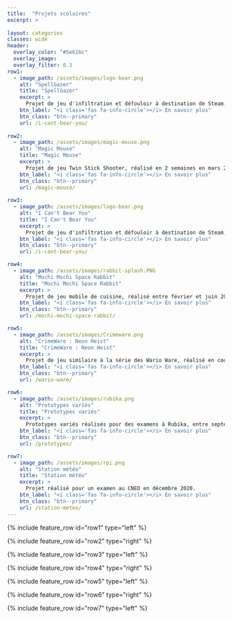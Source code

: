 ```yaml
---
title:  "Projets scolaires"
excerpt: >
  
layout: categories
classes: wide
header:
  overlay_color: "#5e616c"
  overlay_image: 
  overlay_filter: 0.3
row1:
  - image_path: /assets/images/logo-bear.png
    alt: "SpellGazer"
    title: "SpellGazer"
    excerpt: >
      Projet de jeu d'infiltration et défouloir à destination de Steam, réalisé entre novembre 2022 et janvier 2023.
    btn_label: "<i class='fas fa-info-circle'></i> En savoir plus"
    btn_class: "btn--primary"
    url: /i-cant-bear-you/
    
row2:
  - image_path: /assets/images/magic-mouse.png
    alt: "Magic Mouse"
    title: "Magic Mouse"
    excerpt: >
      Projet de jeu Twin Stick Shooter, réalisé en 2 semaines en mars 2023.
    btn_label: "<i class='fas fa-info-circle'></i> En savoir plus"
    btn_class: "btn--primary"
    url: /magic-mouse/
    
row3:
  - image_path: /assets/images/logo-bear.png
    alt: "I Can't Bear You"
    title: "I Can't Bear You"
    excerpt: >
      Projet de jeu d'infiltration et défouloir à destination de Steam, réalisé entre novembre 2022 et janvier 2023.
    btn_label: "<i class='fas fa-info-circle'></i> En savoir plus"
    btn_class: "btn--primary"
    url: /i-cant-bear-you/

row4:
  - image_path: /assets/images/rabbit-splash.PNG
    alt: "Mochi Mochi Space Rabbit"
    title: "Mochi Mochi Space Rabbit"
    excerpt: >
      Projet de jeu mobile de cuisine, réalisé entre février et juin 2022.
    btn_label: "<i class='fas fa-info-circle'></i> En savoir plus"
    btn_class: "btn--primary"
    url: /mochi-mochi-space-rabbit/

row5:
  - image_path: /assets/images/Crimeware.png
    alt: "CrimeWare : Neon Heist"
    title: "CrimeWare : Neon Heist"
    excerpt: >
      Projet de jeu similaire à la série des Wario Ware, réalisé en coopération avec 40 élèves, entre décembre 2021 et février 2022.
    btn_label: "<i class='fas fa-info-circle'></i> En savoir plus"
    btn_class: "btn--primary"
    url: /wario-ware/

row6:
  - image_path: /assets/images/rubika.png
    alt: "Prototypes variés"
    title: "Prototypes variés"
    excerpt: >
      Prototypes variés réalisés pour des examens à Rubika, entre septembre et décembre 2021.
    btn_label: "<i class='fas fa-info-circle'></i> En savoir plus"
    btn_class: "btn--primary"
    url: /prototypes/

row7:
  - image_path: /assets/images/rpi.png
    alt: "Station météo"
    title: "Station météo"
    excerpt: >
      Projet réalisé pour un examen au CNED en décembre 2020.
    btn_label: "<i class='fas fa-info-circle'></i> En savoir plus"
    btn_class: "btn--primary"
    url: /station-meteo/
---
```


{% include feature_row id="row1" type="left" %}

{% include feature_row id="row2" type="right" %}

{% include feature_row id="row3" type="left" %}

{% include feature_row id="row4" type="right" %}

{% include feature_row id="row5" type="left" %}

{% include feature_row id="row6" type="right" %}

{% include feature_row id="row7" type="left" %}
